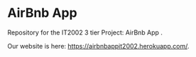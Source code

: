 # AirBnb App 

Repository for the IT2002 3 tier Project: AirBnb App .

Our website is here: https://airbnbappit2002.herokuapp.com/.